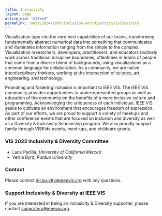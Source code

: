 ```yaml
---
title: Inclusivity
layout: page
active_nav: "Attend"
permalink: /year/2024/info/inclusion-and-diversity/inclusivity
---
```

Visualization taps into the very best capabilities of our brains, transforming fundamentally abstract numerical data into something that communicates and illuminates information ranging from the simple to the complex. Visualization researchers, developers, practitioners, and educators routinely work across traditional discipline boundaries, oftentimes in teams of people that come from a diverse blend of backgrounds, using visualizations as a common language for collaboration. As a community, we are native interdisciplinary thinkers, working at the intersection of science, art, engineering, and technology. 

Promoting and fostering inclusion is important to IEEE VIS. The IEEE VIS community provides opportunities to underrepresented groups as well as education of the community on the benefits of a more inclusive culture and programming. Acknowledging the uniqueness of each individual, IEEE VIS seeks to cultivate an environment that encourages freedom of expression. As part of our efforts, we are proud to support a variety of meetups and other conference events that are focused on inclusion and diversity as well as a Diversity & Inclusivity Scholarship program.  We also proudly support family through VISKids events, meet-ups, and childcare grants.

### VIS 2022 Inclusivity & Diversity Committee

* Lace Padilla, *University of California Merced*	 
* Vetria Byrd, *Purdue University*


### Contact

Please contact [inclusivity@ieeevis.org](mailto:inclusivity@ieeevis.org) with any questions.
 
### Support Inclusivity & Diversity at IEEE VIS

If you are interested in being an Inclusivity & Diversity supporter, please contact [supporters@ieeevis.org](mailto:supporters@ieeevis.org).
 
